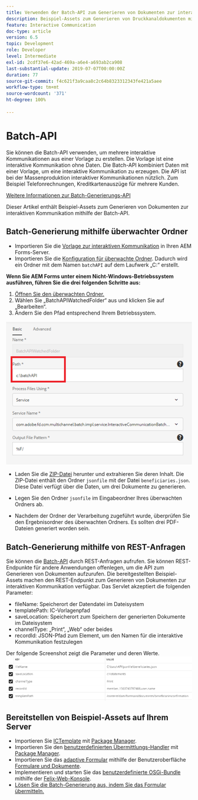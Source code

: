```yaml
---
title: Verwenden der Batch-API zum Generieren von Dokumenten zur interaktiven Kommunikation
description: Beispiel-Assets zum Generieren von Druckkanaldokumenten mithilfe der Batch-API
feature: Interactive Communication
doc-type: article
version: 6.5
topic: Development
role: Developer
level: Intermediate
exl-id: 2cdf37e6-42ad-469a-a6e4-a693ab2ca908
last-substantial-update: 2019-07-07T00:00:00Z
duration: 77
source-git-commit: f4c621f3a9caa8c2c64b8323312343fe421a5aee
workflow-type: tm+mt
source-wordcount: '371'
ht-degree: 100%

---
```


# Batch-API

Sie können die Batch-API verwenden, um mehrere interaktive Kommunikationen aus einer Vorlage zu erstellen. Die Vorlage ist eine interaktive Kommunikation ohne Daten. Die Batch-API kombiniert Daten mit einer Vorlage, um eine interaktive Kommunikation zu erzeugen. Die API ist bei der Massenproduktion interaktiver Kommunikationen nützlich. Zum Beispiel Telefonrechnungen, Kreditkartenauszüge für mehrere Kunden.

[Weitere Informationen zur Batch-Generierungs-API](https://experienceleague.adobe.com/docs/experience-manager-65/forms/interactive-communications/generate-multiple-interactive-communication-using-batch-api.html?lang=de)

Dieser Artikel enthält Beispiel-Assets zum Generieren von Dokumenten zur interaktiven Kommunikation mithilfe der Batch-API.

## Batch-Generierung mithilfe überwachter Ordner

* Importieren Sie die [Vorlage zur interaktiven Kommunikation](assets/Beneficiaries-confirmation.zip) in Ihren AEM Forms-Server.
* Importieren Sie die [Konfiguration für überwachte Ordner](assets/batch-generation-api.zip). Dadurch wird ein Ordner mit dem Namen `batchAPI` auf dem Laufwerk „C:“ erstellt.

**Wenn Sie AEM Forms unter einem Nicht-Windows-Betriebssystem ausführen, führen Sie die drei folgenden Schritte aus:**

1. [Öffnen Sie den überwachten Ordner.](http://localhost:4502/libs/fd/core/WatchfolderUI/content/UI.html)
2. Wählen Sie „BatchAPIWatchedFolder“ aus und klicken Sie auf „Bearbeiten“.
3. Ändern Sie den Pfad entsprechend Ihrem Betriebssystem.

![path](assets/watched-folder-batch-api-basic.PNG)

* Laden Sie die [ZIP-Datei](assets/jsonfile.zip) herunter und extrahieren Sie deren Inhalt. Die ZIP-Datei enthält den Ordner `jsonfile` mit der Datei `beneficiaries.json`. Diese Datei verfügt über die Daten, um drei Dokumente zu generieren.

* Legen Sie den Ordner `jsonfile` im Eingabeordner Ihres überwachten Ordners ab.
* Nachdem der Ordner der Verarbeitung zugeführt wurde, überprüfen Sie den Ergebnisordner des überwachten Ordners. Es sollten drei PDF-Dateien generiert worden sein.

## Batch-Generierung mithilfe von REST-Anfragen

Sie können die [Batch-API](https://helpx.adobe.com/de/experience-manager/6-5/forms/javadocs/index.html) durch REST-Anfragen aufrufen. Sie können REST-Endpunkte für andere Anwendungen offenlegen, um die API zum Generieren von Dokumenten aufzurufen.
Die bereitgestellten Beispiel-Assets machen den REST-Endpunkt zum Generieren von Dokumenten zur interaktiven Kommunikation verfügbar. Das Servlet akzeptiert die folgenden Parameter:

* fileName: Speicherort der Datendatei im Dateisystem
* templatePath: IC-Vorlagenpfad
* saveLocation: Speicherort zum Speichern der generierten Dokumente im Dateisystem
* channelType: „Print“, „Web“ oder beides
* recordId: JSON-Pfad zum Element, um den Namen für die interaktive Kommunikation festzulegen

Der folgende Screenshot zeigt die Parameter und deren Werte.
![Beispielanfrage](assets/generate-ic-batch-servlet.PNG)

## Bereitstellen von Beispiel-Assets auf Ihrem Server

* Importieren Sie [ICTemplate](assets/ICTemplate.zip) mit [Package Manager](http://localhost:4502/crx/packmgr/index.jsp).
* Importieren Sie den [benutzerdefinierten Übermittlungs-Handler](assets/BatchAPICustomSubmit.zip) mit [Package Manager](http://localhost:4502/crx/packmgr/index.jsp).
* Importieren Sie das [adaptive Formular](assets/BatchGenerationAPIAF.zip) mithilfe der Benutzeroberfläche [Formulare und Dokumente](http://localhost:4502/aem/forms.html/content/dam/formsanddocuments).
* Implementieren und starten Sie das [benutzerdefinierte OSGi-Bundle](assets/batchgenerationapi.batchgenerationapi.core-1.0-SNAPSHOT.jar) mithilfe der [Felix-Web-Konsole](http://localhost:4502/system/console/bundles).
* [Lösen Sie die Batch-Generierung aus, indem Sie das Formular übermitteln.](http://localhost:4502/content/dam/formsanddocuments/batchgenerationapi/jcr:content?wcmmode=disabled)
